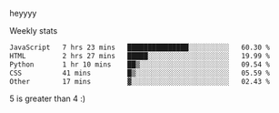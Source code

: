 heyyyy

Weekly stats
<!--START_SECTION:waka-->

```txt
JavaScript   7 hrs 23 mins   ███████████████░░░░░░░░░░   60.30 %
HTML         2 hrs 27 mins   █████░░░░░░░░░░░░░░░░░░░░   19.99 %
Python       1 hr 10 mins    ██▒░░░░░░░░░░░░░░░░░░░░░░   09.54 %
CSS          41 mins         █▒░░░░░░░░░░░░░░░░░░░░░░░   05.59 %
Other        17 mins         ▓░░░░░░░░░░░░░░░░░░░░░░░░   02.43 %
```

<!--END_SECTION:waka-->
5 is greater than 4 :)
